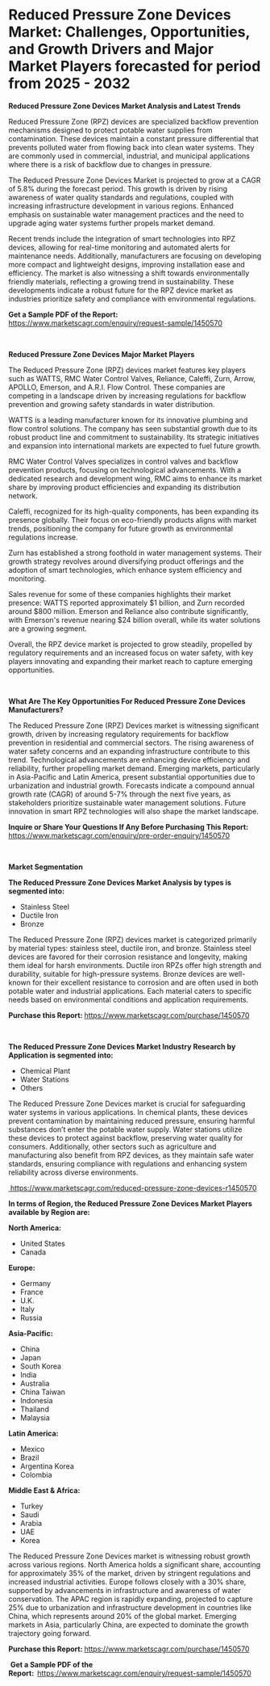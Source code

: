 <p><h1>Reduced Pressure Zone Devices Market: Challenges, Opportunities, and Growth Drivers and Major Market Players forecasted for period from 2025 - 2032</h1></p><p><strong>Reduced Pressure Zone Devices Market Analysis and Latest Trends</strong></p>
<p><p>Reduced Pressure Zone (RPZ) devices are specialized backflow prevention mechanisms designed to protect potable water supplies from contamination. These devices maintain a constant pressure differential that prevents polluted water from flowing back into clean water systems. They are commonly used in commercial, industrial, and municipal applications where there is a risk of backflow due to changes in pressure.</p><p>The Reduced Pressure Zone Devices Market is projected to grow at a CAGR of 5.8% during the forecast period. This growth is driven by rising awareness of water quality standards and regulations, coupled with increasing infrastructure development in various regions. Enhanced emphasis on sustainable water management practices and the need to upgrade aging water systems further propels market demand.</p><p>Recent trends include the integration of smart technologies into RPZ devices, allowing for real-time monitoring and automated alerts for maintenance needs. Additionally, manufacturers are focusing on developing more compact and lightweight designs, improving installation ease and efficiency. The market is also witnessing a shift towards environmentally friendly materials, reflecting a growing trend in sustainability. These developments indicate a robust future for the RPZ device market as industries prioritize safety and compliance with environmental regulations.</p></p>
<p><strong>Get a Sample PDF of the Report:&nbsp;</strong> <a href="https://www.marketscagr.com/enquiry/request-sample/1450570?utm_campaign=1868&utm_medium=2&utm_source=Github&utm_content=ia&utm_term=16042025&utm_id=reduced-pressure-zone-devices">https://www.marketscagr.com/enquiry/request-sample/1450570</a></p>
<p>&nbsp;</p>
<p><strong>Reduced Pressure Zone Devices Major Market Players</strong></p>
<p><p>The Reduced Pressure Zone (RPZ) devices market features key players such as WATTS, RMC Water Control Valves, Reliance, Caleffi, Zurn, Arrow, APOLLO, Emerson, and A.R.I. Flow Control. These companies are competing in a landscape driven by increasing regulations for backflow prevention and growing safety standards in water distribution.</p><p>WATTS is a leading manufacturer known for its innovative plumbing and flow control solutions. The company has seen substantial growth due to its robust product line and commitment to sustainability. Its strategic initiatives and expansion into international markets are expected to fuel future growth.</p><p>RMC Water Control Valves specializes in control valves and backflow prevention products, focusing on technological advancements. With a dedicated research and development wing, RMC aims to enhance its market share by improving product efficiencies and expanding its distribution network.</p><p>Caleffi, recognized for its high-quality components, has been expanding its presence globally. Their focus on eco-friendly products aligns with market trends, positioning the company for future growth as environmental regulations increase.</p><p>Zurn has established a strong foothold in water management systems. Their growth strategy revolves around diversifying product offerings and the adoption of smart technologies, which enhance system efficiency and monitoring.</p><p>Sales revenue for some of these companies highlights their market presence: WATTS reported approximately $1 billion, and Zurn recorded around $800 million. Emerson and Reliance also contribute significantly, with Emerson's revenue nearing $24 billion overall, while its water solutions are a growing segment.</p><p>Overall, the RPZ device market is projected to grow steadily, propelled by regulatory requirements and an increased focus on water safety, with key players innovating and expanding their market reach to capture emerging opportunities.</p></p>
<p>&nbsp;</p>
<p><strong>What Are The Key Opportunities For Reduced Pressure Zone Devices Manufacturers?</strong></p>
<p><p>The Reduced Pressure Zone (RPZ) Devices market is witnessing significant growth, driven by increasing regulatory requirements for backflow prevention in residential and commercial sectors. The rising awareness of water safety concerns and an expanding infrastructure contribute to this trend. Technological advancements are enhancing device efficiency and reliability, further propelling market demand. Emerging markets, particularly in Asia-Pacific and Latin America, present substantial opportunities due to urbanization and industrial growth. Forecasts indicate a compound annual growth rate (CAGR) of around 5-7% through the next five years, as stakeholders prioritize sustainable water management solutions. Future innovation in smart RPZ technologies will also shape the market landscape.</p></p>
<p><strong>Inquire or Share Your Questions If Any Before Purchasing This Report:</strong> <a href="https://www.marketscagr.com/enquiry/pre-order-enquiry/1450570?utm_campaign=1868&utm_medium=2&utm_source=Github&utm_content=ia&utm_term=16042025&utm_id=reduced-pressure-zone-devices">https://www.marketscagr.com/enquiry/pre-order-enquiry/1450570</a></p>
<p>&nbsp;</p>
<p><strong>Market Segmentation</strong></p>
<p><strong>The Reduced Pressure Zone Devices Market Analysis by types is segmented into:</strong></p>
<p><ul><li>Stainless Steel</li><li>Ductile Iron</li><li>Bronze</li></ul></p>
<p><p>The Reduced Pressure Zone (RPZ) devices market is categorized primarily by material types: stainless steel, ductile iron, and bronze. Stainless steel devices are favored for their corrosion resistance and longevity, making them ideal for harsh environments. Ductile iron RPZs offer high strength and durability, suitable for high-pressure systems. Bronze devices are well-known for their excellent resistance to corrosion and are often used in both potable water and industrial applications. Each material caters to specific needs based on environmental conditions and application requirements.</p></p>
<p><strong>Purchase this Report:&nbsp;</strong><a href="https://www.marketscagr.com/purchase/1450570?utm_campaign=1868&utm_medium=2&utm_source=Github&utm_content=ia&utm_term=16042025&utm_id=reduced-pressure-zone-devices">https://www.marketscagr.com/purchase/1450570</a></p>
<p>&nbsp;</p>
<p><strong>The Reduced Pressure Zone Devices Market Industry Research by Application is segmented into:</strong></p>
<p><ul><li>Chemical Plant</li><li>Water Stations</li><li>Others</li></ul></p>
<p><p>The Reduced Pressure Zone Devices market is crucial for safeguarding water systems in various applications. In chemical plants, these devices prevent contamination by maintaining reduced pressure, ensuring harmful substances don’t enter the potable water supply. Water stations utilize these devices to protect against backflow, preserving water quality for consumers. Additionally, other sectors such as agriculture and manufacturing also benefit from RPZ devices, as they maintain safe water standards, ensuring compliance with regulations and enhancing system reliability across diverse environments.</p></p>
<p><a href="https://www.marketscagr.com/reduced-pressure-zone-devices-r1450570?utm_campaign=1868&utm_medium=2&utm_source=Github&utm_content=ia&utm_term=16042025&utm_id=reduced-pressure-zone-devices">&nbsp;https://www.marketscagr.com/reduced-pressure-zone-devices-r1450570</a></p>
<p><strong>In terms of Region, the Reduced Pressure Zone Devices Market Players available by Region are:</strong></p>
<p>
    <p> <strong> North America: </strong>
        <ul>
            <li>United States</li>
            <li>Canada</li>
        </ul>
        </p> 
    <p> <strong> Europe: </strong>
        <ul>
            <li>Germany</li>
            <li>France</li>
            <li>U.K.</li>
            <li>Italy</li>
            <li>Russia</li>
        </ul>
        </p> 
    <p> <strong> Asia-Pacific: </strong>
        <ul>
            <li>China</li>
            <li>Japan</li>
            <li>South Korea</li>
            <li>India</li>
            <li>Australia</li>
            <li>China Taiwan</li>
            <li>Indonesia</li>
            <li>Thailand</li>
            <li>Malaysia</li>
        </ul>
        </p> 
    <p> <strong> Latin America: </strong>
        <ul>
            <li>Mexico</li>
            <li>Brazil</li>
            <li>Argentina Korea</li>
            <li>Colombia</li>
        </ul>
        </p> 
    <p> <strong> Middle East & Africa: </strong>
        <ul>
            <li>Turkey</li>
            <li>Saudi</li>
            <li>Arabia</li>
            <li>UAE</li>
            <li>Korea</li>
        </ul>
    </p>
    </p>
<p><p>The Reduced Pressure Zone Devices market is witnessing robust growth across various regions. North America holds a significant share, accounting for approximately 35% of the market, driven by stringent regulations and increased industrial activities. Europe follows closely with a 30% share, supported by advancements in infrastructure and awareness of water conservation. The APAC region is rapidly expanding, projected to capture 25% due to urbanization and infrastructure development in countries like China, which represents around 20% of the global market. Emerging markets in Asia, particularly China, are expected to dominate the growth trajectory going forward.</p></p>
<p><strong>Purchase this Report: </strong><a href="https://www.marketscagr.com/purchase/1450570?utm_campaign=1868&utm_medium=2&utm_source=Github&utm_content=ia&utm_term=16042025&utm_id=reduced-pressure-zone-devices">https://www.marketscagr.com/purchase/1450570</a></p>
<p>&nbsp;<strong>Get a Sample PDF of the Report:&nbsp;&nbsp;</strong><a href="https://www.marketscagr.com/enquiry/request-sample/1450570?utm_campaign=1868&utm_medium=2&utm_source=Github&utm_content=ia&utm_term=16042025&utm_id=reduced-pressure-zone-devices">https://www.marketscagr.com/enquiry/request-sample/1450570</a></p>
<p><strong></strong></p>
<p><p></p><p></p><p></p></p>